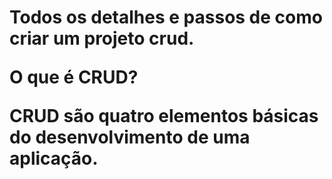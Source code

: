 <h1 style="colors: orange;" Meu-projeto-CRUD </h1>
Todos os detalhes e passos de como criar um projeto crud.

**O que é CRUD?**

CRUD são quatro elementos básicas do desenvolvimento de uma aplicação. 
